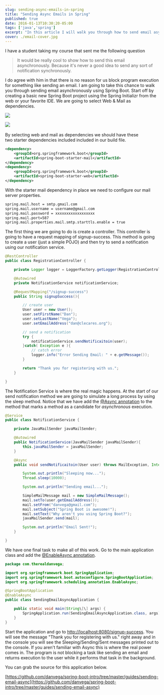 ```yaml
---
slug: sending-async-emails-in-spring
title: "Sending Async Emails in Spring"
published: true
date: 2016-01-13T10:30:20-05:00
tags: ['java','spring']
excerpt: "In this article I will walk you through how to send email asynchronously in Spring Boot."
cover: ./email-cover.jpg
---
```


I have a student taking my course that sent me the following question

> It would be really cool to show how to send this email asynchronously. Because it's never a good idea to send any sort of notification synchronously.

I do agree with him in that there is no reason for us block program execution for something like sending an email. I am going to take this chance to walk you through sending email asynchronously using Spring Boot. Start off by creating a basic new Spring Boot project using the Spring Initializr from the web or your favorite IDE. We are going to select Web & Mail as dependencies.

![](./email_async_1.png)

![](./email_async_2.png)              

By selecting web and mail as dependencies we should have these two starter dependencies included included in our build file.

```xml
<dependency>
	<groupId>org.springframework.boot</groupId>
	<artifactId>spring-boot-starter-mail</artifactId>
</dependency>
<dependency>
	<groupId>org.springframework.boot</groupId>
	<artifactId>spring-boot-starter-web</artifactId>
</dependency>
```

With the starter mail dependency in place we need to configure our mail server properties.

```bash
spring.mail.host = smtp.gmail.com
spring.mail.username = username@gmail.com
spring.mail.password = xxxxxxxxxxxxxxxxxx
spring.mail.port=587
spring.mail.properties.mail.smtp.starttls.enable = true
```

The first thing we are going to do is create a controller. This controller is going to have a request mapping of signup-success. This method is going to create a user (just a simple POJO) and then try to send a notification using our notification service.

```java
@RestController
public class RegistrationController {

	private Logger logger = LoggerFactory.getLogger(RegistrationController.class);

	@Autowired
	private NotificationService notificationService;

	@RequestMapping("/signup-success")
	public String signupSuccess(){

		// create user
		User user = new User();
		user.setFirstName("Dan");
		user.setLastName("Vega");
		user.setEmailAddress("dan@clecares.org");

		// send a notification
		try {
			notificationService.sendNotificaitoin(user);
		}catch( Exception e ){
			// catch error
			logger.info("Error Sending Email: " + e.getMessage());
		}

		return "Thank you for registering with us.";
	}

}
```

The Notification Service is where the real magic happens. At the start of our send notification method we are going to simulate a long process by using the sleep method. Notice that we have add the [@Async annotation](https://docs.spring.io/spring/docs/current/javadoc-api/org/springframework/scheduling/annotation/Async.html) to the method that marks a method as a candidate for _asynchronous_ execution.

```java
@Service
public class NotificationService {

	private JavaMailSender javaMailSender;

	@Autowired
	public NotificationService(JavaMailSender javaMailSender){
		this.javaMailSender = javaMailSender;
	}

	@Async
	public void sendNotificaitoin(User user) throws MailException, InterruptedException {

		System.out.println("Sleeping now...");
        Thread.sleep(10000);

        System.out.println("Sending email...");

        SimpleMailMessage mail = new SimpleMailMessage();
		mail.setTo(user.getEmailAddress());
		mail.setFrom("danvega@gmail.com");
		mail.setSubject("Spring Boot is awesome!");
		mail.setText("Why aren't you using Spring Boot?");
		javaMailSender.send(mail);

		System.out.println("Email Sent!");
	}

}
```

We have one final task to make all of this work. Go to the main application class and add the [@EnableAsync annotation](https://docs.spring.io/spring/docs/current/javadoc-api/org/springframework/scheduling/annotation/EnableAsync.html).

```java
package com.therealdanvega;

import org.springframework.boot.SpringApplication;
import org.springframework.boot.autoconfigure.SpringBootApplication;
import org.springframework.scheduling.annotation.EnableAsync;

@SpringBootApplication
@EnableAsync
public class SendingEmailAsyncApplication {

	public static void main(String\[\] args) {
		SpringApplication.run(SendingEmailAsyncApplication.class, args);
	}
}
```

Start the application and go to [http://localhost:8080/signup-success](http://localhost:8080/signup-success). You will see the message "Thank you for registering with us." right away and in the console you will see the Sleeping/Sending/Sent messages printed out to the console. If you aren't familiar with Async this is where the real power comes in. The program is not blocking a task like sending an email and returns execution to the user while it performs that task in the background.

You can grab the source for this application below.

[https://github.com/danvega/spring-boot-intro/tree/master/guides/sending-email-async](https://github.com/danvega/spring-boot-intro/tree/master/guides/sending-email-async)
